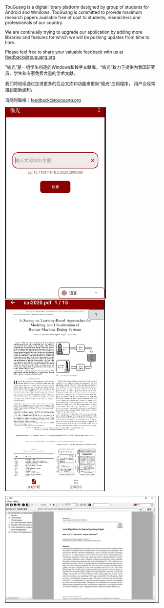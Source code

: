TouGuang is a digital library platform designed by group of students for Android and Windows. TouGuang is committed to provide maximum research papers available free of cost to students, researchers and professionals of our country.

We are continually trying to upgrade our application by adding more libraries and features for which we will be pushing updates from time to time.

Please feel free to share your valuable feedback with us at feedback@touguang.org.


”偷光”是一组学生创造的Windows和数字文献库。“偷光”致力于提供为我国研究员、学生和专家免费大量的学术文献。

我们将继续通过加进更多的后台文库和功能来更新“偷光”应用程序， 用户会经常接到更新通知。

请随时联络：feedback@touguang.org











![Screenshot](https://raw.githubusercontent.com/touguang/guang/main/apk1.PNG)
![Screenshot](https://raw.githubusercontent.com/touguang/guang/main/apk2.PNG)


![Screenshot](https://raw.githubusercontent.com/touguang/guang/main/msi.PNG)
